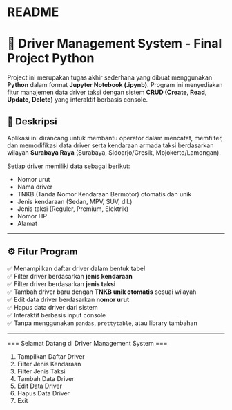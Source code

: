 # README

# 🚖 Driver Management System - Final Project Python

Project ini merupakan tugas akhir sederhana yang dibuat menggunakan **Python** dalam format **Jupyter Notebook (.ipynb)**. Program ini menyediakan fitur manajemen data driver taksi dengan sistem **CRUD (Create, Read, Update, Delete)** yang interaktif berbasis console.

## 📌 Deskripsi

Aplikasi ini dirancang untuk membantu operator dalam mencatat, memfilter, dan memodifikasi data driver serta kendaraan armada taksi berdasarkan wilayah **Surabaya Raya** (Surabaya, Sidoarjo/Gresik, Mojokerto/Lamongan).

Setiap driver memiliki data sebagai berikut:
- Nomor urut
- Nama driver
- TNKB (Tanda Nomor Kendaraan Bermotor) otomatis dan unik
- Jenis kendaraan (Sedan, MPV, SUV, dll.)
- Jenis taksi (Reguler, Premium, Elektrik)
- Nomor HP
- Alamat

---

## ⚙️ Fitur Program

✅ Menampilkan daftar driver dalam bentuk tabel  
✅ Filter driver berdasarkan **jenis kendaraan**  
✅ Filter driver berdasarkan **jenis taksi**  
✅ Tambah driver baru dengan **TNKB unik otomatis** sesuai wilayah  
✅ Edit data driver berdasarkan **nomor urut**  
✅ Hapus data driver dari sistem  
✅ Interaktif berbasis input console  
✅ Tanpa menggunakan `pandas`, `prettytable`, atau library tambahan

---
=== Selamat Datang di Driver Management System ===
1. Tampilkan Daftar Driver
2. Filter Jenis Kendaraan
3. Filter Jenis Taksi
4. Tambah Data Driver
5. Edit Data Driver
6. Hapus Data Driver
7. Exit


